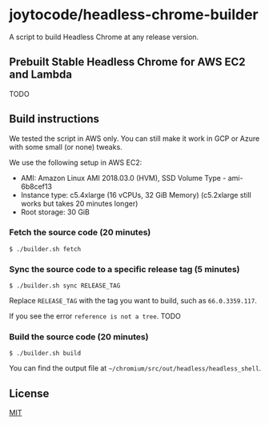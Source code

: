 # joytocode/headless-chrome-builder

A script to build Headless Chrome at any release version.

## Prebuilt Stable Headless Chrome for AWS EC2 and Lambda

TODO

## Build instructions

We tested the script in AWS only. You can still make it work in GCP or Azure with some small (or none) tweaks.

We use the following setup in AWS EC2:

- AMI: Amazon Linux AMI 2018.03.0 (HVM), SSD Volume Type - ami-6b8cef13
- Instance type: c5.4xlarge (16 vCPUs, 32 GiB Memory) (c5.2xlarge still works but takes 20 minutes longer)
- Root storage: 30 GiB

### Fetch the source code (20 minutes)

```
$ ./builder.sh fetch
```

### Sync the source code to a specific release tag (5 minutes)

```
$ ./builder.sh sync RELEASE_TAG
```

Replace `RELEASE_TAG` with the tag you want to build, such as `66.0.3359.117`.

If you see the error `reference is not a tree`. TODO

### Build the source code (20 minutes)

```
$ ./builder.sh build
```

You can find the output file at `~/chromium/src/out/headless/headless_shell`.

## License

[MIT](LICENSE)
